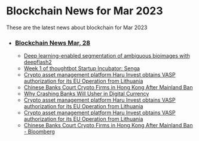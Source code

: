 # Blockchain News for Mar 2023
These are the latest news about blockchain for Mar 2023
- ### [Blockchain News Mar, 28](./28)
    - [Deep learning-enabled segmentation of ambiguous bioimages with deepflash2](https://www.nature.com/articles/s41467-023-36960-9) 
    - [Week 1 of thoughtbot Startup Incubator: Senga](https://thoughtbot.com/blog/week-1-of-thoughtbot-startup-incubator-senga) 
    - [Crypto asset management platform Haru Invest obtains VASP authorization for its EU Operation from Lithuania](https://finance.yahoo.com/news/crypto-asset-management-platform-haru-000000077.html) 
    - [Chinese Banks Court Crypto Firms in Hong Kong After Mainland Ban](https://finance.yahoo.com/news/chinese-banks-court-crypto-firms-000000359.html) 
    - [Why Crashing Banks Will Usher in Digital Currency](https://articles.mercola.com/sites/articles/archive/2023/03/27/why-crashing-banks-will-usher-digital-currency.aspx) 
    - [Crypto asset management platform Haru Invest obtains VASP authorization for its EU Operation from Lithuania](https://www.prnewswire.co.uk/news-releases/crypto-asset-management-platform-haru-invest-obtains-vasp-authorization-for-its-eu-operation-from-lithuania-301781522.html) 
    - [Crypto asset management platform Haru Invest obtains VASP authorization for its EU Operation from Lithuania](https://www.prnewswire.com/news-releases/crypto-asset-management-platform-haru-invest-obtains-vasp-authorization-for-its-eu-operation-from-lithuania-301781492.html) 
    - [Chinese Banks Court Crypto Firms in Hong Kong After Mainland Ban - Bloomberg](https://consent.google.com/ml?continue=https://news.google.com/rss/articles/CBMic2h0dHBzOi8vd3d3LmJsb29tYmVyZy5jb20vbmV3cy9hcnRpY2xlcy8yMDIzLTAzLTI3L2NoaW5lc2UtYmFua3MtY291cnQtY3J5cHRvLWZpcm1zLWluLWhvbmcta29uZy1hZnRlci1tYWlubGFuZC1iYW7SAQA?oc%3D5&gl=FR&hl=en-US&cm=2&pc=n&src=1) 
